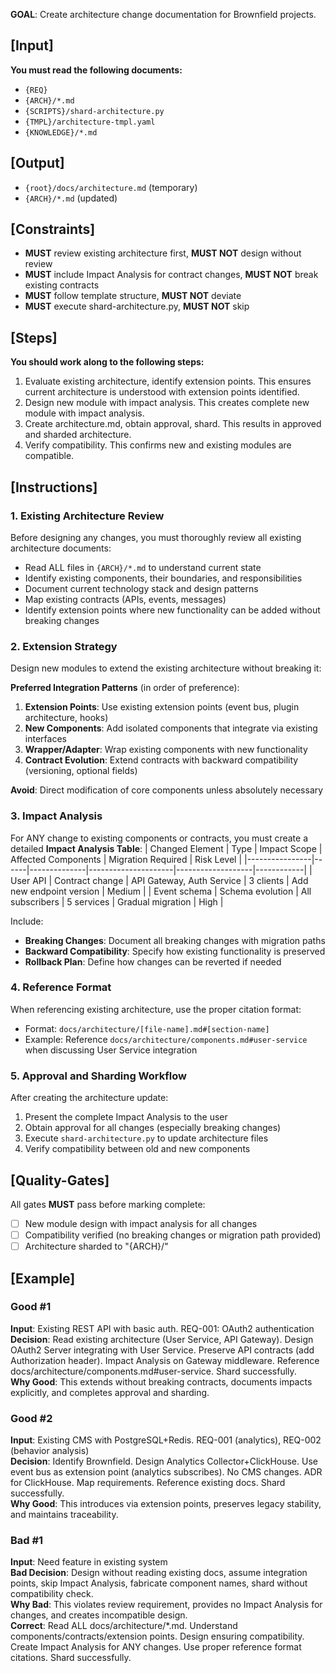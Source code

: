**GOAL**: Create architecture change documentation for Brownfield projects.

## [Input]
**You must read the following documents:**
- `{REQ}`
- `{ARCH}/*.md`
- `{SCRIPTS}/shard-architecture.py`
- `{TMPL}/architecture-tmpl.yaml`
- `{KNOWLEDGE}/*.md`

## [Output]
- `{root}/docs/architecture.md` (temporary)
- `{ARCH}/*.md` (updated)

## [Constraints]
- **MUST** review existing architecture first, **MUST NOT** design without review
- **MUST** include Impact Analysis for contract changes, **MUST NOT** break existing contracts
- **MUST** follow template structure, **MUST NOT** deviate
- **MUST** execute shard-architecture.py, **MUST NOT** skip

## [Steps]
**You should work along to the following steps:**
1. Evaluate existing architecture, identify extension points. This ensures current architecture is understood with extension points identified.
2. Design new module with impact analysis. This creates complete new module with impact analysis.
3. Create architecture.md, obtain approval, shard. This results in approved and sharded architecture.
4. Verify compatibility. This confirms new and existing modules are compatible.

## [Instructions]

### 1. Existing Architecture Review
Before designing any changes, you must thoroughly review all existing architecture documents:
- Read ALL files in `{ARCH}/*.md` to understand current state
- Identify existing components, their boundaries, and responsibilities
- Document current technology stack and design patterns
- Map existing contracts (APIs, events, messages)
- Identify extension points where new functionality can be added without breaking changes

### 2. Extension Strategy
Design new modules to extend the existing architecture without breaking it:

**Preferred Integration Patterns** (in order of preference):
1. **Extension Points**: Use existing extension points (event bus, plugin architecture, hooks)
2. **New Components**: Add isolated components that integrate via existing interfaces
3. **Wrapper/Adapter**: Wrap existing components with new functionality
4. **Contract Evolution**: Extend contracts with backward compatibility (versioning, optional fields)

**Avoid**: Direct modification of core components unless absolutely necessary

### 3. Impact Analysis
For ANY change to existing components or contracts, you must create a detailed **Impact Analysis Table**:
| Changed Element | Type | Impact Scope | Affected Components | Migration Required | Risk Level |
|----------------|------|--------------|---------------------|-------------------|------------|
| User API | Contract change | API Gateway, Auth Service | 3 clients | Add new endpoint version | Medium |
| Event schema | Schema evolution | All subscribers | 5 services | Gradual migration | High |

Include:
- **Breaking Changes**: Document all breaking changes with migration paths
- **Backward Compatibility**: Specify how existing functionality is preserved
- **Rollback Plan**: Define how changes can be reverted if needed

### 4. Reference Format
When referencing existing architecture, use the proper citation format:
- Format: `docs/architecture/[file-name].md#[section-name]`
- Example: Reference `docs/architecture/components.md#user-service` when discussing User Service integration

### 5. Approval and Sharding Workflow
After creating the architecture update:
1. Present the complete Impact Analysis to the user
2. Obtain approval for all changes (especially breaking changes)
3. Execute `shard-architecture.py` to update architecture files
4. Verify compatibility between old and new components

## [Quality-Gates]
All gates **MUST** pass before marking complete:
- [ ] New module design with impact analysis for all changes
- [ ] Compatibility verified (no breaking changes or migration path provided)
- [ ] Architecture sharded to "{ARCH}/"

## [Example]

### Good #1
**Input**: Existing REST API with basic auth. REQ-001: OAuth2 authentication  
**Decision**: Read existing architecture (User Service, API Gateway). Design OAuth2 Server integrating with User Service. Preserve API contracts (add Authorization header). Impact Analysis on Gateway middleware. Reference docs/architecture/components.md#user-service. Shard successfully.  
**Why Good**: This extends without breaking contracts, documents impacts explicitly, and completes approval and sharding.

### Good #2
**Input**: Existing CMS with PostgreSQL+Redis. REQ-001 (analytics), REQ-002 (behavior analysis)  
**Decision**: Identify Brownfield. Design Analytics Collector+ClickHouse. Use event bus as extension point (analytics subscribes). No CMS changes. ADR for ClickHouse. Map requirements. Reference existing docs. Shard successfully.  
**Why Good**: This introduces via extension points, preserves legacy stability, and maintains traceability.

### Bad #1
**Input**: Need feature in existing system  
**Bad Decision**: Design without reading existing docs, assume integration points, skip Impact Analysis, fabricate component names, shard without compatibility check.  
**Why Bad**: This violates review requirement, provides no Impact Analysis for changes, and creates incompatible design.  
**Correct**: Read ALL docs/architecture/*.md. Understand components/contracts/extension points. Design ensuring compatibility. Create Impact Analysis for ANY changes. Use proper reference format citations. Shard successfully.
